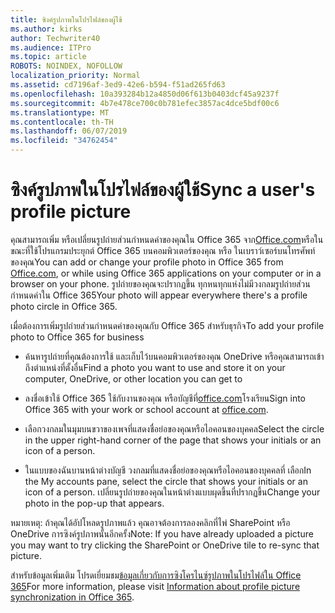 ```yaml
---
title: ซิงค์รูปภาพในโปรไฟล์ของผู้ใช้
ms.author: kirks
author: Techwriter40
ms.audience: ITPro
ms.topic: article
ROBOTS: NOINDEX, NOFOLLOW
localization_priority: Normal
ms.assetid: cd7196af-3ed9-42e6-b594-f51ad265fd63
ms.openlocfilehash: 10a393284b12a4850d06f613b0403dcf45a9237f
ms.sourcegitcommit: 4b7e478ce700c0b781efec3857ac4dce5bdf00c6
ms.translationtype: MT
ms.contentlocale: th-TH
ms.lasthandoff: 06/07/2019
ms.locfileid: "34762454"
---
```

# <a name="sync-a-users-profile-picture"></a><span data-ttu-id="c6991-102">ซิงค์รูปภาพในโปรไฟล์ของผู้ใช้</span><span class="sxs-lookup"><span data-stu-id="c6991-102">Sync a user's profile picture</span></span>

<span data-ttu-id="c6991-103">คุณสามารถเพิ่ม หรือเปลี่ยนรูปถ่ายส่วนกำหนดค่าของคุณใน Office 365 จาก[Office.com](http://www.office.com)หรือใน ขณะที่ใช้โปรแกรมประยุกต์ Office 365 บนคอมพิวเตอร์ของคุณ หรือ ในเบราว์เซอร์บนโทรศัพท์ของคุณ</span><span class="sxs-lookup"><span data-stu-id="c6991-103">You can add or change your profile photo in Office 365 from [Office.com](http://www.office.com), or while using Office 365 applications on your computer or in a browser on your phone.</span></span> <span data-ttu-id="c6991-104">รูปถ่ายของคุณจะปรากฏขึ้น ทุกหนทุกแห่งไม่มีวงกลมรูปถ่ายส่วนกำหนดค่าใน Office 365</span><span class="sxs-lookup"><span data-stu-id="c6991-104">Your photo will appear everywhere there's a profile photo circle in Office 365.</span></span>

<span data-ttu-id="c6991-105">เมื่อต้องการเพิ่มรูปถ่ายส่วนกำหนดค่าของคุณกับ Office 365 สำหรับธุรกิจ</span><span class="sxs-lookup"><span data-stu-id="c6991-105">To add your profile photo to Office 365 for business</span></span>

- <span data-ttu-id="c6991-106">ค้นหารูปถ่ายที่คุณต้องการใช้ และเก็บไว้บนคอมพิวเตอร์ของคุณ OneDrive หรือคุณสามารถเข้าถึงตำแหน่งที่ตั้งอื่น</span><span class="sxs-lookup"><span data-stu-id="c6991-106">Find a photo you want to use and store it on your computer, OneDrive, or other location you can get to</span></span>

- <span data-ttu-id="c6991-107">ลงชื่อเข้าใช้ Office 365 ใช้กับงานของคุณ หรือบัญชีที่[office.com](http://www.office.com)โรงเรียน</span><span class="sxs-lookup"><span data-stu-id="c6991-107">Sign into Office 365 with your work or school account at [office.com](http://www.office.com).</span></span>

- <span data-ttu-id="c6991-108">เลือกวงกลมในมุมบนขวาของเพจที่แสดงชื่อย่อของคุณหรือไอคอนของบุคคล</span><span class="sxs-lookup"><span data-stu-id="c6991-108">Select the circle in the upper right-hand corner of the page that shows your initials or an icon of a person.</span></span>

- <span data-ttu-id="c6991-109">ในแบบของฉันบานหน้าต่างบัญชี วงกลมที่แสดงชื่อย่อของคุณหรือไอคอนของบุคคลที่ เลือก</span><span class="sxs-lookup"><span data-stu-id="c6991-109">In the My accounts pane, select the circle that shows your initials or an icon of a person.</span></span> <span data-ttu-id="c6991-110">เปลี่ยนรูปถ่ายของคุณในหน้าต่างแบบผุดขึ้นที่ปรากฏขึ้น</span><span class="sxs-lookup"><span data-stu-id="c6991-110">Change your photo in the pop-up that appears.</span></span>

<span data-ttu-id="c6991-111">หมายเหตุ: ถ้าคุณได้อัปโหลดรูปภาพแล้ว คุณอาจต้องการลองคลิกที่ไพ่ SharePoint หรือ OneDrive การซิงค์รูปภาพนั้นอีกครั้ง</span><span class="sxs-lookup"><span data-stu-id="c6991-111">Note: If you have already uploaded a picture you may want to try clicking the SharePoint or OneDrive tile to re-sync that picture.</span></span>

<span data-ttu-id="c6991-112">สำหรับข้อมูลเพิ่มเติม โปรดเยี่ยมชม[ข้อมูลเกี่ยวกับการซิงโครไนซ์รูปภาพในโปรไฟล์ใน Office 365](https://support.office.com/article/information-about-profile-picture-synchronization-in-office-365-20594d76-d054-4af4-a660-401133e3d48a?ui=en-US&amp;rs=en-US&amp;ad=US)</span><span class="sxs-lookup"><span data-stu-id="c6991-112">For more information, please visit [Information about profile picture synchronization in Office 365](https://support.office.com/article/information-about-profile-picture-synchronization-in-office-365-20594d76-d054-4af4-a660-401133e3d48a?ui=en-US&amp;rs=en-US&amp;ad=US).</span></span>
